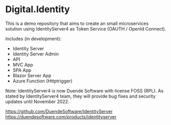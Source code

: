 # Digital.Identity

This is a demo repository that aims to create an small microservices solution using IdentityServer4 as Token Service (OAUTH / OpenId Connect). 

Includes (in development): 
- Identity Server 
- Identity Server Admin
- API 
- MVC App
- SPA App
- Blazor Server App
- Azure Function (Httptrigger)

Note: IdentityServer4 is now Duende Software with license FOSS (RPL). As stated by IdentityServer4 team, they will provide bug fixes and security updates until November 2022.

https://github.com/DuendeSoftware/IdentityServer
https://duendesoftware.com/products/identityserver
